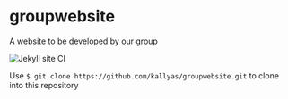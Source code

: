 # groupwebsite
A website to be developed by our group


![Jekyll site CI](https://github.com/kallyas/groupwebsite/workflows/Jekyll%20site%20CI/badge.svg)

Use ```$ git clone https://github.com/kallyas/groupwebsite.git``` to clone into this repository
